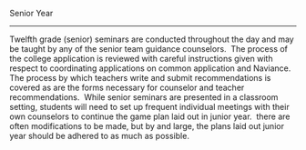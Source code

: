 Senior Year  

--------------

Twelfth grade (senior) seminars are conducted throughout the day and may be taught by any of the senior team guidance counselors.  The process of the college application is reviewed with careful instructions given with respect to coordinating applications on common application and Naviance.  The process by which teachers write and submit recommendations is covered as are the forms necessary for counselor and teacher recommendations.  While senior seminars are presented in a classroom setting, students will need to set up frequent individual meetings with their own counselors to continue the game plan laid out in junior year.  there are often modifications to be made, but by and large, the plans laid out junior year should be adhered to as much as possible.